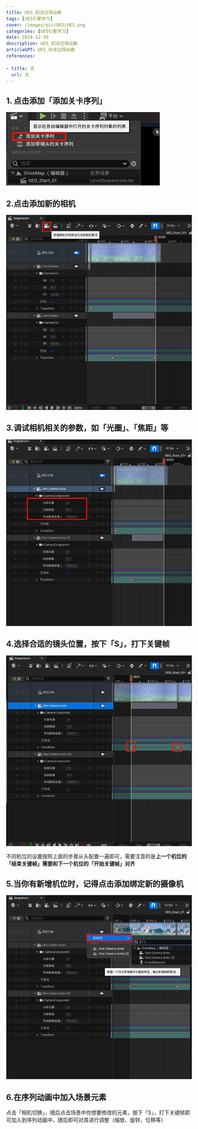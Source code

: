 ```yaml
---
title: UE5_初涉过场动画
tags: [UE5引擎学习]
cover: /images/pic/UE5/UE5.png
categories: [UE5引擎学习]
date: 2024-12-30
description: UE5_初涉过场动画
articleGPT: UE5_初涉过场动画
references:

- title: 无
  url: 无
---
```

## 1. 点击添加「添加关卡序列」

![img.png](/public/images/pic/UE5/UE5_初涉过场动画/img.png)

## 2.点击添加新的相机

![image.png](/public/images/pic/UE5/UE5_初涉过场动画/image2.png)

## 3.调试相机相关的参数，如「光圈」、「焦距」等

![image.png](/public/images/pic/UE5/UE5_初涉过场动画/image3.png)

## 4.选择合适的镜头位置，按下「S」，打下关键帧

![image.png](/public/images/pic/UE5/UE5_初涉过场动画/image4.png)

不同机位的设置按照上面的步骤从头配置一遍即可，需要注意的是**上一个机位的「结束关键帧」需要和下一个机位的「开始关键帧」对齐**

## 5.当你有新增机位时，记得点击添加绑定新的摄像机

![image.png](/public/images/pic/UE5/UE5_初涉过场动画/image5.png)

## 6.在序列动画中加入场景元素
点击「相机切换」，随后点击场景中你想要修改的元素，按下「S」，打下关键帧即可加入到序列动画中，随后即可对其进行调整（缩放、旋转、位移等）